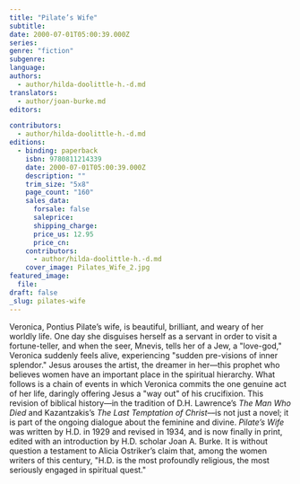 ```yaml
---
title: "Pilate’s Wife"
subtitle:
date: 2000-07-01T05:00:39.000Z
series:
genre: "fiction"
subgenre:
language:
authors:
  - author/hilda-doolittle-h.-d.md
translators:
  - author/joan-burke.md
editors:

contributors:
  - author/hilda-doolittle-h.-d.md
editions:
  - binding: paperback
    isbn: 9780811214339
    date: 2000-07-01T05:00:39.000Z
    description: ""
    trim_size: "5x8"
    page_count: "160"
    sales_data:
      forsale: false
      saleprice:
      shipping_charge:
      price_us: 12.95
      price_cn:
    contributors:
      - author/hilda-doolittle-h.-d.md
    cover_image: Pilates_Wife_2.jpg
featured_image:
  file:
draft: false
_slug: pilates-wife
---
```


Veronica, Pontius Pilate’s wife, is beautiful, brilliant, and weary of her worldly life. One day she disguises herself as a servant in order to visit a fortune-teller, and when the seer, Mnevis, tells her of a Jew, a "love-god," Veronica suddenly feels alive, experiencing "sudden pre-visions of inner splendor." Jesus arouses the artist, the dreamer in her––this prophet who believes women have an important place in the spiritual hierarchy. What follows is a chain of events in which Veronica commits the one genuine act of her life, daringly offering Jesus a "way out" of his crucifixion. This revision of biblical history––in the tradition of D.H. Lawrence’s _The Man Who Died_ and Kazantzakis’s _The Last Temptation of Christ_––is not just a novel; it is part of the ongoing dialogue about the feminine and divine. _Pilate’s Wife_ was written by H.D. in 1929 and revised in 1934, and is now finally in print, edited with an introduction by H.D. scholar Joan A. Burke. It is without question a testament to Alicia Ostriker’s claim that, among the women writers of this century, "H.D. is the most profoundly religious, the most seriously engaged in spiritual quest."


